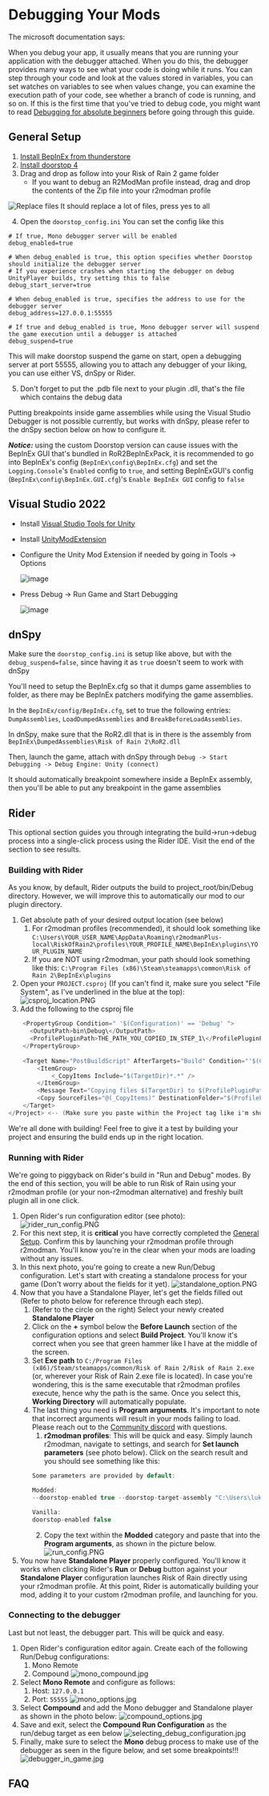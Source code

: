 
# Debugging Your Mods

The microsoft documentation says:

When you debug your app, it usually means that you are running your application with the debugger attached. When you do this, the debugger provides many ways to see what your code is doing while it runs. You can step through your code and look at the values stored in variables, you can set watches on variables to see when values change, you can examine the execution path of your code, see whether a branch of code is running, and so on. If this is the first time that you've tried to debug code, you might want to read [Debugging for absolute beginners](https://docs.microsoft.com/en-us/visualstudio/debugger/debugging-absolute-beginners?view=vs-2022) before going through this guide.

## <a name="general_setup"><a/> General Setup
1. [Install BepInEx from thunderstore](https://thunderstore.io/package/bbepis/BepInExPack/)
2. [Install doorstop 4](https://cdn.discordapp.com/attachments/567836513078083584/1068586988673961984/BepInEx_x64_5.4.19.0_Doorstop_4.zip)
3. Drag and drop as follow into your Risk of Rain 2 game folder
	* If  you want to debug an R2ModMan profile instead, drag and drop the contents of the Zip file into your r2modman profile

![Replace files](https://cdn.discordapp.com/attachments/575431803523956746/950432823377023087/unknown.png)
It should replace a lot of files, press yes to all

4. Open the `doorstop_config.ini`
You can set the config like this
```
# If true, Mono debugger server will be enabled
debug_enabled=true

# When debug_enabled is true, this option specifies whether Doorstop should initialize the debugger server
# If you experience crashes when starting the debugger on debug UnityPlayer builds, try setting this to false
debug_start_server=true

# When debug_enabled is true, specifies the address to use for the debugger server
debug_address=127.0.0.1:55555

# If true and debug_enabled is true, Mono debugger server will suspend the game execution until a debugger is attached
debug_suspend=true
```
This will make doorstop suspend the game on start, open a debugging server at port 55555, allowing you to attach any debugger of your liking, you can use either VS, dnSpy or Rider.

5. Don't forget to put the .pdb file next to your plugin .dll, that's the file which contains the debug data

Putting breakpoints inside game assemblies while using the Visual Studio Debugger is not possible currently, but works with dnSpy, please refer to the dnSpy section below on how to configure it.

*__Notice:__* using the custom Doorstop version can cause issues with the BepInEx GUI that's bundled in RoR2BepInExPack, it is recommended to go into BepInEx's config (``BepInEx\config\BepInEx.cfg``) and set the ``Logging.Console``'s ``Enabled`` config to ``true``, and setting BepInExGUI's config (``BepInEx\config\BepInEx.GUI.cfg``)'s ``Enable BepInEx GUI`` config to ``false``

## Visual Studio 2022
- Install [Visual Studio Tools for Unity](https://docs.microsoft.com/en-us/visualstudio/gamedev/unity/get-started/getting-started-with-visual-studio-tools-for-unity?pivots=windows)
- Install [UnityModExtension](https://cdn.discordapp.com/attachments/562704639569428506/950162181285085194/UnityModExtension.vsix)
- Configure the Unity Mod Extension if needed by going in Tools -> Options

  ![image](https://user-images.githubusercontent.com/837334/176724832-37afd649-e982-49c3-aa9f-f47be219d093.png)

- Press Debug -> Run Game and Start Debugging

  ![image](https://user-images.githubusercontent.com/837334/176724945-b1b7eb6c-b095-4058-9eb0-78b09d2ea25d.png)

## dnSpy

Make sure the `doorstop_config.ini` is setup like above, but with the `debug_suspend=false`, since having it as `true` doesn't seem to work with dnSpy

You'll need to setup the BepInEx.cfg so that it dumps game assemblies to folder, as there may be BepInEx patchers modifying the game assemblies.

In the `BepInEx/config/BepInEx.cfg`, set to true the following entries: `DumpAssemblies`, `LoadDumpedAssemblies` and `BreakBeforeLoadAssemblies`.

In dnSpy, make sure that the RoR2.dll that is in there is the assembly from `BepInEx\DumpedAssemblies\Risk of Rain 2\RoR2.dll`

Then, launch the game, attach with dnSpy through `Debug -> Start Debugging -> Debug Engine: Unity (connect)`

It should automatically breakpoint somewhere inside a BepInEx assembly, then you'll be able to put any breakpoint in the game assemblies

## Rider
This optional section guides you through integrating the build->run->debug process into a single-click process using the Rider IDE. Visit the end of the section to see results.

### Building with Rider
As you know, by default, Rider outputs the build to project_root/bin/Debug directory. However, we will improve this to automatically our mod to our plugin directory.
1. Get absolute path of your desired output location (see below)
   1. For r2modman profiles (recommended), it should look something like ```C:\Users\YOUR_USER_NAME\AppData\Roaming\r2modmanPlus-local\RiskOfRain2\profiles\YOUR_PROFILE_NAME\BepInEx\plugins\YOUR_PLUGIN_NAME```
   2. If you are NOT using r2modman, your path should look something like this: ```C:\Program Files (x86)\Steam\steamapps\common\Risk of Rain 2\BepInEx\plugins```
2. Open your ```PROJECT.csproj``` (If you can't find it, make sure you select "File System", as I've underlined in the blue at the top):
![csproj_location.PNG](../../../media/bepinex/csproj_location.PNG)
3. Add the following to the csproj file
```cs
    <PropertyGroup Condition=" '$(Configuration)' == 'Debug' ">
      <OutputPath>bin\Debug\</OutputPath>
      <ProfilePluginPath>THE_PATH_YOU_COPIED_IN_STEP_1\</ProfilePluginPath> <!-- (Make sure you have a trailing slash!) -->
    </PropertyGroup>
        
    <Target Name="PostBuildScript" AfterTargets="Build" Condition="'$(Configuration)' == 'Debug'">
        <ItemGroup>
            <_CopyItems Include="$(TargetDir)*.*" />
        </ItemGroup>
        <Message Text="Copying files $(TargetDir) to $(ProfilePluginPath)" />
        <Copy SourceFiles="@(_CopyItems)" DestinationFolder="$(ProfilePluginPath)" /> 
    </Target>
</Project> <-- (Make sure you paste within the Project tag like i'm showing here. Don't include this line)
```
We're all done with building! Feel free to give it a test by building your project and ensuring the build ends up in the right location.

### Running with Rider <a name="running_with_rider"><a/>
We're going to piggyback on Rider's build in "Run and Debug" modes. By the end of this section, you will be able to run Risk of Rain using your r2modman profile (or your non-r2modman alternative) and freshly built plugin all in one click. 
1. Open Rider's run configuration editor (see photo):
 ![rider_run_config.PNG](../../../media/rider/rider_run_config.jpg)
2. For this next step, it is **critical** you have correctly completed the [General Setup](#a-namegeneralsetup-a-general-setup). Confirm this by launching your r2modman profile through r2modman. You'll know you're in the clear when your mods are loading without any issues.
3. In this next photo, you're going to create a new Run/Debug configuration. Let's start with creating a standalone process for your game (Don't worry about the fields for it yet).
![standalone_option.PNG](../../../media/rider/standalone_option.jpg) <a name="bro"><a/>
4. Now that you have a Standalone Player, let's get the fields filled out (Refer to photo below for reference through each step).
   1. (Refer to the circle on the right) Select your newly created **Standalone Player**
   2. Click on the **+** symbol below the **Before Launch** section of the configuration options and select **Build Project**. You'll know it's correct when you see that green hammer like I have at the middle of the screen.
   3. Set **Exe path** to ```C:/Program Files (x86)/Steam/steamapps/common/Risk of Rain 2/Risk of Rain 2.exe``` (or, wherever your Risk of Rain 2.exe file is located). In case you're wondering, this is the same executable that r2modman profiles execute, hence why the path is the same. Once you select this, **Working Directory** will automatically populate.
   4. The last thing you need is **Program arguments**. It's important to note that incorrect arguments will result in your mods failing to load. Please reach out to the [Community discord](https://discord.gg/AvgCAUdmDS) with questions. 
      1. **r2modman profiles**: This will be quick and easy. Simply launch r2modman, navigate to settings, and search for **Set launch parameters** (see photo below). Click on the search result and you should see something like this:
      ```cs
      Some parameters are provided by default:
      
      Modded:
      --doorstop-enabled true --doorstop-target-assembly "C:\Users\lukem\AppData\Roaming\r2modmanPlus-local\RiskOfRain2\profiles\dev\BepInEx\core\BepInEx.Preloader.dll"
      
      Vanilla:
      doorstop-enabled false
      ```
      2. Copy the text within the **Modded** category and paste that into the **Program arguments**, as shown in the picture below.
![run_config.PNG](../../../media/rider/run_config.jpg)
5. You now have **Standalone Player** properly configured. You'll know it works when clicking Rider's **Run** or **Debug** button against your **Standalone Player** configuration launches Risk of Rain directly using your r2modman profile. At this point, Rider is automatically building your mod, adding it to your custom r2modman profile, and launching for you.

### Connecting to the debugger
Last but not least, the debugger part. This will be quick and easy.
1. Open Rider's configuration editor again. Create each of the following Run/Debug configurations:
   1. Mono Remote
   2. Compound
![mono_compound.jpg](../../../media/rider/mono_compound.jpg)
2. Select **Mono Remote** and configure as follows:
   1. Host: ```127.0.0.1```
   2. Port: ```55555```
![mono_options.jpg](../../../media/rider/mono_options.jpg)
3. Select **Compound** and add the Mono debugger and Standalone player as shown in the photo below:
![compound_options.jpg](../../../media/rider/compound_options.jpg)
4. Save and exit, select the **Compound Run Configuration** as the run/debug target  as een below
![selecting_debug_configuration.jpg](../../../media/rider/selecting_debug_configuration.jpg)
5. Finally, make sure to select the **Mono** debug process to make use of the debugger as seen in the figure below, and set some breakpoints!!!
![debugger_in_game.jpg](../../../media/rider/debugger_in_game.jpg)

## <a name="faq"><a/> FAQ



